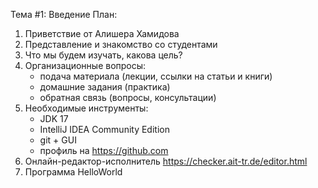 Тема #1: Введение
План:
1. Приветствие от Алишера Хамидова
2. Представление и знакомство со студентами
3. Что мы будем изучать, какова цель?
4. Организационные вопросы:
   - подача материала (лекции, ссылки на статьи и книги)
   - домашние задания (практика)
   - обратная связь (вопросы, консультации)
5. Необходимые инструменты:
   - JDK 17
   - IntelliJ IDEA Community Edition
   - git + GUI
   - профиль на https://github.com
6. Онлайн-редактор-исполнитель https://checker.ait-tr.de/editor.html
7. Программа HelloWorld